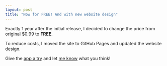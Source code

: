 ```yaml
---
layout: post
title: "Now for FREE! And with new website design"
---
```


<p>
    Exactly 1 year after the initial release, I decided to change the price from original $0.99 to <strong>FREE</strong>.
</p>
<p>
    To reduce costs, I moved the site to GitHub Pages and updated the website design.
</p>
<p>
    Give the <a href="https://apps.apple.com/app/apple-store/id1515009616?mt=8" target="_blank">app a try</a> and let <a href="https://twitter.com/WOWidget" target="_blank">me know</a> what you think!
</p>
